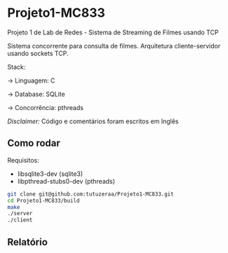 # Projeto1-MC833
Projeto 1 de Lab de Redes - Sistema de Streaming de Filmes usando TCP

Sistema concorrente para consulta de filmes. Arquitetura cliente-servidor usando sockets TCP.

Stack: 

-> Linguagem:    C

-> Database:     SQLite

-> Concorrência: pthreads


_Disclaimer:_ Código e comentários foram escritos em Inglês

## Como rodar
Requisitos:
- libsqlite3-dev (sqlite3)
- libpthread-stubs0-dev (pthreads)

```bash
git clone git@github.com:tutuzeraa/Projeto1-MC833.git
cd Projeto1-MC833/build
make 
./server
./client
```

## Relatório

